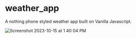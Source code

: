 # weather_app
A nothing phone styled weather app built on Vanilla Javascript.


![Screenshot 2023-10-15 at 1 40 04 PM](https://github.com/Sanit22/weather_app/assets/68417207/a3704b22-e019-4406-8b7d-956ee6b1f3b6)
